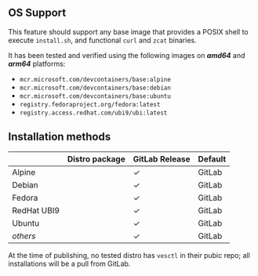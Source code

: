 <!-- markdownlint-disable MD041 -->
## OS Support

This feature should support any base image that provides a POSIX shell to execute `install.sh`, and functional `curl`
and `zcat` binaries.

It has been tested and verified using the following images on ***amd64*** and ***arm64*** platforms:

* `mcr.microsoft.com/devcontainers/base:alpine`
* `mcr.microsoft.com/devcontainers/base:debian`
* `mcr.microsoft.com/devcontainers/base:ubuntu`
* `registry.fedoraproject.org/fedora:latest`
* `registry.access.redhat.com/ubi9/ubi:latest`

## Installation methods

| |Distro package|GitLab Release|Default|
|-|----|--------------|-------|
|Alpine| | &check; | GitLab |
|Debian| | &check; | GitLab |
|Fedora| | &check; | GitLab |
|RedHat UBI9| | &check; | GitLab |
|Ubuntu| | &check; | GitLab |
|*others*| | &check; | GitLab |

At the time of publishing, no tested distro has `vesctl` in their pubic repo; all installations will be a pull
from GitLab.
